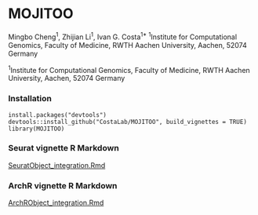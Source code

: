 # MOJITOO
Mingbo Cheng<sup>1</sup>,
Zhijian Li<sup>1</sup>,
Ivan G. Costa<sup>1*</sup>
<sup>1</sup>Institute for Computational Genomics, Faculty of Medicine, RWTH Aachen University, Aachen, 52074 Germany

<sup>1</sup>Institute for Computational Genomics, Faculty of Medicine, RWTH Aachen University, Aachen, 52074 Germany

### Installation
```{r}
install.packages("devtools")
devtools::install_github("CostaLab/MOJITOO", build_vignettes = TRUE)
library(MOJITOO)
```



### Seurat vignette R Markdown
[SeuratObject_integration.Rmd](vignettes/SeuratObject_integration.Rmd)


### ArchR vignette R Markdown
[ArchRObject_integration.Rmd](vignettes/ArchRObject_integration.Rmd)
